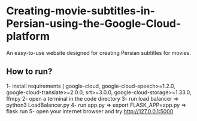 # Creating-movie-subtitles-in-Persian-using-the-Google-Cloud-platform
An easy-to-use website designed for creating Persian subtitles for movies.

## How to run?
1- install requirements ( google-cloud, google-cloud-speech>=1.2.0, google-cloud-translate>=2.0.0, srt>=3.0.0, google-cloud-storage>=1.33.0, ffmpy
2- open a terminal in the code directory
3- run load balancer => python3 LoadBalancer.py
4- run app.py => export FLASK_APP=app.py  => flask run
5- open your internet browser and try http://127.0.0.1:5000
